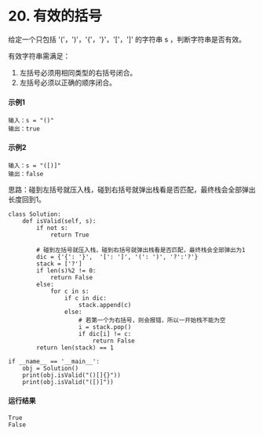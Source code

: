 # 20. 有效的括号
给定一个只包括 '('，')'，'{'，'}'，'['，']' 的字符串 s ，判断字符串是否有效。

有效字符串需满足：

1. 左括号必须用相同类型的右括号闭合。
2. 左括号必须以正确的顺序闭合。

#### 示例1
    输入：s = "()"
    输出：true
    
#### 示例2
    输入：s = "([)]"
    输出：false
    
思路：碰到左括号就压入栈，碰到右括号就弹出栈看是否匹配，最终栈会全部弹出长度回到1。

    class Solution:
        def isValid(self, s):
            if not s:
                return True

            # 碰到左括号就压入栈，碰到右括号就弹出栈看是否匹配，最终栈会全部弹出为1
            dic = {'{': '}',  '[': ']', '(': ')', '?':'?'}
            stack = ['?']
            if len(s)%2 != 0:
                return False
            else:
                for c in s:
                    if c in dic:
                        stack.append(c)
                    else:
                        # 若第一个为右括号，则会报错，所以一开始栈不能为空
                        i = stack.pop()
                        if dic[i] != c:
                            return False
            return len(stack) == 1

    if __name__ == '__main__':
        obj = Solution()
        print(obj.isValid("()[]{}"))
        print(obj.isValid("([)]"))
        
#### 运行结果
    True
    False
